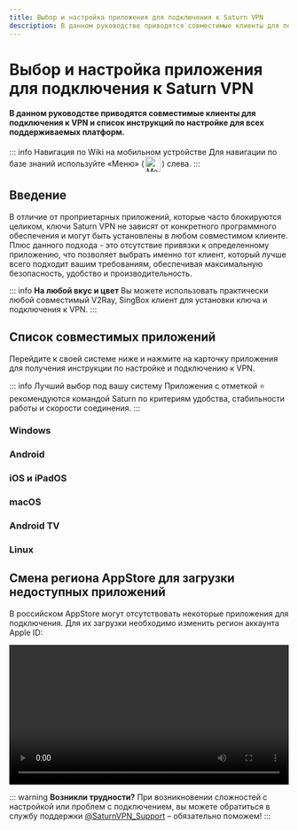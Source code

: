 ```yaml
---
title: Выбор и настройка приложения для подключения к Saturn VPN
description: В данном руководстве приводятся совместимые клиенты для подключения к VPN и список инструкций по настройке для всех поддерживаемых платформ.
---
```


# Выбор и настройка приложения для подключения к Saturn VPN
#### В данном руководстве приводятся совместимые клиенты для подключения к VPN и список инструкций по настройке для всех поддерживаемых платформ.

::: info Навигация по Wiki на мобильном устройстве 
Для навигации по базе знаний используйте «Меню» (<img src="/icons/menu.svg" alt="Меню" style="display: inline; height: 2em; vertical-align: middle; margin: 0 2px;">) слева.
:::

## Введение

В отличие от проприетарных приложений, которые часто блокируются целиком, ключи Saturn VPN не зависят от конкретного программного обеспечения и могут быть установлены в любом совместимом клиенте. Плюс данного подхода - это отсутствие привязки к определенному приложению, что позволяет выбрать именно тот клиент, который лучше всего подходит вашим требованиям, обеспечивая максимальную безопасность, удобство и производительность. 

::: info **На любой вкус и цвет** 
Вы можете использовать практически любой совместимый V2Ray, SingBox клиент для установки ключа и подключения к VPN.
:::

## Список совместимых приложений

Перейдите к своей системе ниже и нажмите на карточку приложения для получения инструкции по настройке и подключению к VPN.

::: info Лучший выбор под вашу систему
Приложения с отметкой ⭐ рекомендуются командой Saturn по критериям удобства, стабильности работы и скорости соединения.
:::

### Windows

<CompactCards :cards="[
  {
    title: '⭐ v2RayTun',
    image: '/pages/windows/v2raytun.webp',
    link: '/setup-guide/windows/v2raytun'
  },
  {
    title: 'Hiddify',
    image: '/pages/windows/hiddify.webp',
    link: '/setup-guide/windows/hiddify'
  },
  {
    title: 'NekoRay',
    image: '/pages/windows/nekoray.webp',
    link: '/setup-guide/windows/nekoray'
  },
  {
    title: 'v2rayN',
    image: '/pages/windows/v2rayn.webp',
    link: '/setup-guide/windows/v2rayn'
  },
]" />

### Android

<CompactCards :cards="[
  {
    title: '⭐ v2RayTun',
    image: '/pages/android/v2raytun.webp',
    link: '/setup-guide/android/v2raytun'
  },
  {
    title: 'Happ',
    image: '/pages/android/happ.webp',
    link: '/setup-guide/android/happ'
  },
  {
    title: 'Hiddify',
    image: '/pages/android/hiddify.webp',
    link: '/setup-guide/android/hiddify'
  },
  {
    title: 'NekoRay',
    image: '/pages/android/nekoray.webp',
    link: '/setup-guide/android/nekoray'
  },
  {
    title: 'v2RayNG',
    image: '/pages/android/v2rayng.webp',
    link: '/setup-guide/android/v2rayng'
  },
  {
    title: 'V2Box',
    image: '/pages/android/v2box.webp',
    link: '/setup-guide/android/v2box'
  },
]" />

### iOS и iPadOS

<CompactCards :cards="[
  {
    title: '⭐ Streisand',
    image: '/pages/ios/streisand.webp',
    link: '/setup-guide/ios/streisand'
  },
  {
    title: 'v2RayTun',
    image: '/pages/ios/v2raytun.webp',
    link: '/setup-guide/ios/v2raytun'
  },
  {
    title: 'Happ',
    image: '/pages/ios/happ.webp',
    link: '/setup-guide/ios/happ'
  },
  {
    title: 'Hiddify',
    image: '/pages/ios/hiddify.webp',
    link: '/setup-guide/ios/hiddify'
  },
  {
    title: 'V2Box',
    image: '/pages/ios/v2box.webp',
    link: '/setup-guide/ios/v2box'
  },
]" />

### macOS

<CompactCards :cards="[
  {
    title: '⭐ v2RayTun',
    image: '/pages/macos/v2raytun.webp',
    link: '/setup-guide/macos/v2raytun'
  },
  {
    title: 'Happ',
    image: '/pages/macos/happ.webp',
    link: '/setup-guide/macos/happ'
  },
  {
    title: 'Hiddify',
    image: '/pages/macos/hiddify.webp',
    link: '/setup-guide/macos/hiddify'
  },
  {
    title: 'V2Box',
    image: '/pages/macos/v2box.webp',
    link: '/setup-guide/macos/v2box'
  },
]" />

### Android TV
<CompactCards :cards="[
  {
    title: '⭐ v2RayTun',
    image: '/pages/androidtv/v2raytun.webp',
    link: '/setup-guide/androidtv/v2raytun'
  },
  {
    title: 'Hiddify',
    image: '/pages/androidtv/hiddify.webp',
    link: '/setup-guide/androidtv/hiddify'
  }
]" />

### Linux
<CompactCards :cards="[
  {
    title: '⭐ NekoRay',
    image: '/pages/linux/nekoray.webp',
    link: '/setup-guide/linux/nekoray'
  }
]" />

## Смена региона AppStore для загрузки недоступных приложений

В российском AppStore могут отсутствовать некоторые приложения для подключения. Для их загрузки необходимо изменить регион аккаунта Apple ID:

<video controls width="100%">
  <source src="/appstore.mp4" type="video/mp4">
  Ваш браузер не поддерживает видео.
</video>

::: warning **Возникли трудности?** 
При возникновении сложностей с настройкой или проблем с подключением, вы можете обратиться в службу поддержки [@SaturnVPN_Support](https://t.me/SaturnVPN_Support) – обязательно поможем!
:::
